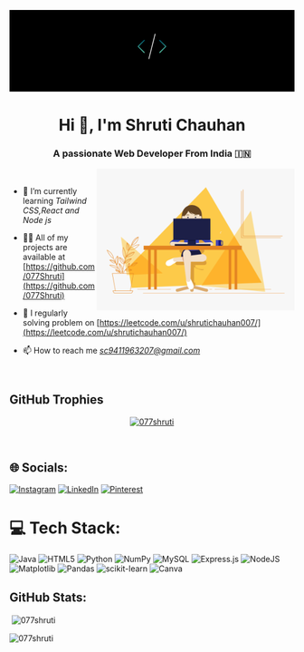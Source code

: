 ![logo](https://github.com/077Shruti/077Shruti/blob/main/img.png)
<h1 align="center">Hi 👋, I'm Shruti Chauhan</h1>


<h3 align="center">A passionate Web Developer From India 🇮🇳</h3>
<img align="right" src="https://github.com/CodeSage4/finale-of-the-deep/blob/main/programmer.gif" width="350" height="250" alt="programmer GIF"><br>




- 🌱 I’m currently learning *Tailwind CSS,React and Node js*

- 👨‍💻 All of my projects are available at [https://github.com/077Shruti](https://github.com/077Shruti)

- 📝 I regularly solving problem on [https://leetcode.com/u/shrutichauhan007/](https://leetcode.com/u/shrutichauhan007/)

- 📫 How to reach me *sc9411963207@gmail.com*
 

<br>

## GitHub Trophies
<p align="center"> <a href="https://github.com/ryo-ma/github-profile-trophy"><img src="https://github-profile-trophy.vercel.app/?username=077shruti" alt="077shruti" /></a> </p>


<br clear="right"/>

## 🌐 Socials:
[![Instagram](https://img.shields.io/badge/Instagram-%23E4405F.svg?logo=Instagram&logoColor=white)](https://instagram.com/_shruti._.007) [![LinkedIn](https://img.shields.io/badge/LinkedIn-%230077B5.svg?logo=linkedin&logoColor=white)](https://linkedin.com/in/shruti007) [![Pinterest](https://img.shields.io/badge/Pinterest-%23E60023.svg?logo=Pinterest&logoColor=white)](https://pinterest.com/7shruti7)

# 💻 Tech Stack:
![Java](https://img.shields.io/badge/java-%23ED8B00.svg?style=for-the-badge&logo=openjdk&logoColor=white) ![HTML5](https://img.shields.io/badge/html5-%23E34F26.svg?style=for-the-badge&logo=html5&logoColor=white) ![Python](https://img.shields.io/badge/python-3670A0?style=for-the-badge&logo=python&logoColor=ffdd54) ![NumPy](https://img.shields.io/badge/numpy-%23013243.svg?style=for-the-badge&logo=numpy&logoColor=white) ![MySQL](https://img.shields.io/badge/mysql-4479A1.svg?style=for-the-badge&logo=mysql&logoColor=white) ![Express.js](https://img.shields.io/badge/express.js-%23404d59.svg?style=for-the-badge&logo=express&logoColor=%2361DAFB) ![NodeJS](https://img.shields.io/badge/node.js-6DA55F?style=for-the-badge&logo=node.js&logoColor=white) ![Matplotlib](https://img.shields.io/badge/Matplotlib-%23ffffff.svg?style=for-the-badge&logo=Matplotlib&logoColor=black) ![Pandas](https://img.shields.io/badge/pandas-%23150458.svg?style=for-the-badge&logo=pandas&logoColor=white) ![scikit-learn](https://img.shields.io/badge/scikit--learn-%23F7931E.svg?style=for-the-badge&logo=scikit-learn&logoColor=white) ![Canva](https://img.shields.io/badge/Canva-%2300C4CC.svg?style=for-the-badge&logo=Canva&logoColor=white)


## GitHub Stats:
<p>&nbsp;<img align="center" src="https://github-readme-stats.vercel.app/api?username=077shruti&show_icons=true&locale=en" alt="077shruti" /></p>

<p><img align="center" src="https://github-readme-streak-stats.herokuapp.com/?user=077shruti&" alt="077shruti" /></p>

